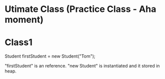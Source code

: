 # Utimate Class (Practice Class - Aha moment)

# Class1

Student firstStudent = new Student("Tom");    

"firstStudent" is an reference. "new Student" is instantiated and it stored in heap.

